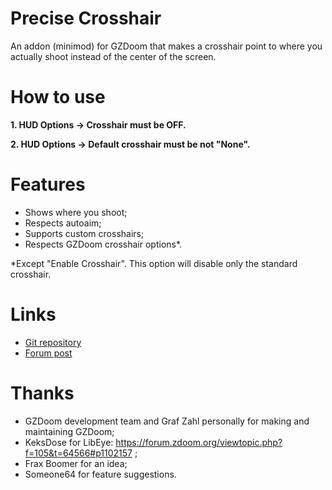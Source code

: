 # Precise Crosshair

An addon (minimod) for GZDoom that makes a crosshair point to where you
actually shoot instead of the center of the screen.

# How to use

**1. HUD Options -> Crosshair must be OFF.**

**2. HUD Options -> Default crosshair must be not "None".**

# Features

* Shows where you shoot;
* Respects autoaim;
* Supports custom crosshairs;
* Respects GZDoom crosshair options*.

*Except "Enable Crosshair". This option will disable only the standard crosshair.

# Links

* [Git repository](https://github.com/mmaulwurff/precise-crosshair)
* [Forum post](https://forum.zdoom.org/viewtopic.php?f=43&t=64788#p1104858)

# Thanks

* GZDoom development team and Graf Zahl personally for making and maintaining
  GZDoom;
* KeksDose for LibEye: https://forum.zdoom.org/viewtopic.php?f=105&t=64566#p1102157 ;
* Frax Boomer for an idea;
* Someone64 for feature suggestions.
